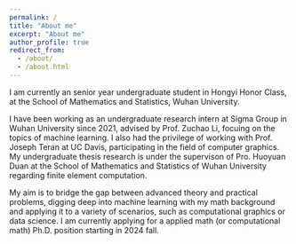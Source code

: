 ```yaml
---
permalink: /
title: "About me"
excerpt: "About me"
author_profile: true
redirect_from: 
  - /about/
  - /about.html
---
```

I am currently an senior year undergraduate student in Hongyi Honor Class, at the School of Mathematics and Statistics, Wuhan University.

I have been working as an undergraduate research intern at Sigma Group in Wuhan University since 2021, advised by Prof. Zuchao Li, focuing on the topics of machine learning. I also had the privilege of working with Prof. Joseph Teran at UC Davis, participating in the field of computer graphics. My undergraduate thesis research is under the supervison of Pro. Huoyuan Duan at the School of Mathematics and Statistics of Wuhan University regarding finite element computation.

My aim is to bridge the gap between advanced theory and practical problems, digging deep into machine learning with my math background and applying it to a variety of scenarios, such as computational graphics or data science. I am currently applying for a applied math (or computational math) Ph.D. position starting in 2024 fall.

